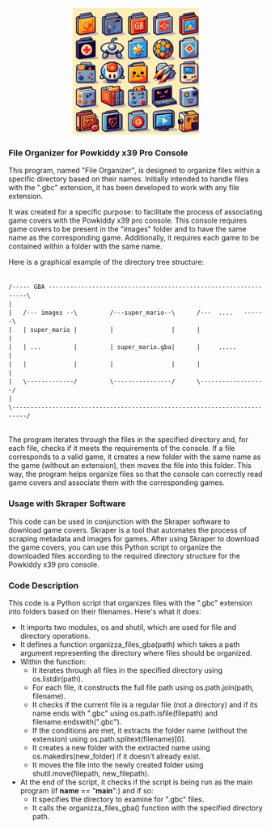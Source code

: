 
<p align="center">
  <img src="https://github.com/Monteleone/GBC-File-Organizer/blob/main/cover_art.jpg" width="250">
</p>





### File Organizer for Powkiddy x39 Pro Console

This program, named "File Organizer", is designed to organize files within a specific directory based on their names. Initially intended to handle files with the ".gbc" extension, it has been developed to work with any file extension.

It was created for a specific purpose: to facilitate the process of associating game covers with the Powkiddy x39 pro console. This console requires game covers to be present in the "images" folder and to have the same name as the corresponding game. Additionally, it requires each game to be contained within a folder with the same name.

Here is a graphical example of the directory tree structure:

<code>
/----- GBA ----------------------------------------------------------------\
|                                                                            
|   /--- images --\         /---super_mario--\      /---  ....   ------\    
|   | super_mario |         |                |      |                  |    
|   | ...         |         | super_mario.gba|      |     .....        |    
|   |             |         |                |      |                  |    
|   \-------------/         \----------------/      \------------------/    
|                                                                            
\--------------------------------------------------------------------------/
</code>




</br>


The program iterates through the files in the specified directory and, for each file, checks if it meets the requirements of the console. If a file corresponds to a valid game, it creates a new folder with the same name as the game (without an extension), then moves the file into this folder. This way, the program helps organize files so that the console can correctly read game covers and associate them with the corresponding games.

### Usage with Skraper Software

This code can be used in conjunction with the Skraper software to download game covers. Skraper is a tool that automates the process of scraping metadata and images for games. After using Skraper to download the game covers, you can use this Python script to organize the downloaded files according to the required directory structure for the Powkiddy x39 pro console.


### Code Description

This code is a Python script that organizes files with the ".gbc" extension into folders based on their filenames. Here's what it does:

-   It imports two modules, os and shutil, which are used for file and directory operations.
-   It defines a function organizza_files_gba(path) which takes a path argument representing the directory where files should be organized.
-   Within the function:
    -   It iterates through all files in the specified directory using os.listdir(path).
    -   For each file, it constructs the full file path using os.path.join(path, filename).
    -   It checks if the current file is a regular file (not a directory) and if its name ends with ".gbc" using os.path.isfile(filepath) and filename.endswith(".gbc").
    -   If the conditions are met, it extracts the folder name (without the extension) using os.path.splitext(filename)[0].
    -   It creates a new folder with the extracted name using os.makedirs(new_folder) if it doesn't already exist.
    -   It moves the file into the newly created folder using shutil.move(filepath, new_filepath).
-   At the end of the script, it checks if the script is being run as the main program (if **name** == "**main**":) and if so:
    -   It specifies the directory to examine for ".gbc" files.
    -   It calls the organizza_files_gba() function with the specified directory path.
    
